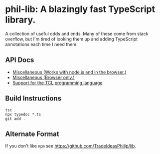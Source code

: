 # phil-lib: A blazingly fast TypeScript library.

A collection of useful odds and ends.
Many of these come from stack overflow, but I'm tired of looking them up and adding TypeScript annotations each time I need them.

## API Docs

* [Miscellaneous (Works with node.js and in the browser.)](https://tradeideasphilip.github.io/phil-lib/modules/client_misc.html)
* [Miscellaneous (Browser only.)](https://tradeideasphilip.github.io/phil-lib/modules/misc.html)
* [Support for the TCL programming language](https://tradeideasphilip.github.io/phil-lib/modules/tcl.html)

## Build Instructions

```
tsc
npx typedoc *.ts
git add .
```

## Alternate Format

If you don't like `npm` see https://github.com/TradeIdeasPhilip/lib.
